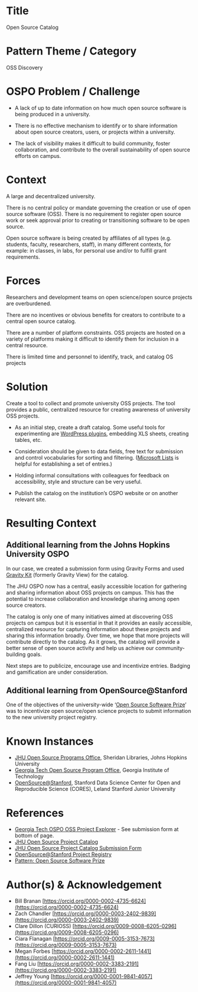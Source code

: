 # Title

Open Source Catalog 

# Pattern Theme / Category

OSS Discovery

# OSPO Problem / Challenge

* A lack of up to date information on how much open source software is being produced in a university.  
    
* There is no effective mechanism to identify or to share information about open source creators, users, or projects within a university.  
    
* The lack of visibility makes it difficult to build community, foster collaboration, and contribute to the overall sustainability of open source efforts on campus.

# Context

A large and decentralized university. 

There is no central policy or mandate governing the creation or use of open source software (OSS). There is no requirement to register open source work or seek approval prior to creating or transitioning software to be open source. 

Open source software is being created by affiliates of all types (e.g. students, faculty, researchers, staff), in many different contexts, for example: in classes, in labs, for personal use and/or to fulfill grant requirements.

# Forces

Researchers and development teams on open science/open source projects are overburdened.

There are no incentives or obvious benefits for creators to contribute to a central open source catalog.

There are a number of platform constraints. OSS projects are hosted on a variety of platforms making it difficult to identify them for inclusion in a central resource.

There is limited time and personnel to identify, track, and catalog OS projects

# Solution

Create a tool to collect and promote university OSS projects. The tool provides a public, centralized resource for creating awareness of university OSS projects.

* As an initial step, create a draft catalog. Some useful tools for experimenting are [WordPress plugins](https://wordpress.org/plugins/), embedding XLS sheets, creating tables, etc.   
    
* Consideration should be given to data fields, free text for submission and control vocabularies for sorting and filtering. ([Microsoft Lists](https://www.microsoft.com/en-ie/microsoft-365/microsoft-lists) is helpful for establishing a set of entries.)  
    
* Holding informal consultations with colleagues for feedback on accessibility, style and structure can be very useful.

* Publish the catalog on the institution’s OSPO website or on another relevant site.

# Resulting Context

## Additional learning from the Johns Hopkins University OSPO

In our case, we created a submission form using Gravity Forms and used [Gravity Kit](https://www.gravitykit.com/products/gravityview/?ref=853&gad_source=1) (formerly Gravity View) for the catalog. 

The JHU OSPO now has a central, easily accessible location for gathering and sharing information about OSS projects on campus. This has the potential to increase collaboration and knowledge sharing among open source creators.

The catalog is only one of many initiatives aimed at discovering OSS projects on campus but it is essential in that it provides an easily accessible, centralized resource for capturing information about these projects and sharing this information broadly. Over time, we hope that more projects will contribute directly to the catalog. As it grows, the catalog will provide a better sense of open source activity and help us achieve our community-building goals.

Next steps are to publicize, encourage use and incentivize entries. Badging and gamification are under consideration. 

## Additional learning from OpenSource@Stanford

One of the objectives of the university-wide ‘[Open Source Software Prize](https://opensource.stanford.edu/prize)’ was to incentivize open source/open science projects to submit information to the new university project registry.

# Known Instances

* [JHU Open Source Programs Office](https://ospo.library.jhu.edu/), Sheridan Libraries, Johns Hopkins University   
* [Georgia Tech Open Source Program Office](https://ospo.cc.gatech.edu/), Georgia Institute of Technology  
* [OpenSource@Stanford](https://opensource.stanford.edu/), Stanford Data Science Center for Open and Reproducible Science (CORES), Leland Stanford Junior University

# References

* [Georgia Tech OSPO OSS Project Explorer](https://gt-ospo.github.io/oss-project-explorer/) \- See submission form at bottom of page.  
* [JHU Open Source Project Catalog](https://ospo.library.jhu.edu/services/open-source-project-catalog/)  
* [JHU Open Source Project Catalog Submission Form](https://ospo.library.jhu.edu/services/open-source-project-catalog/oss-catalog-submission-form/)  
* [OpenSource@Stanford Project Registry](https://opensource.stanford.edu/projects-registry)  
* [Pattern: Open Source Software Prize](https://docs.google.com/document/d/1b5Bwuj8ZKbGSchBkpDgyK_3e1MAklxK7rYQ9Fdl-nfE/edit?usp=sharing)

# Author(s) & Acknowledgement

* Bill Branan [https://orcid.org/0000-0002-4735-6624](https://orcid.org/0000-0002-4735-6624)  
* Zach Chandler [https://orcid.org/0000-0003-2402-9839](https://orcid.org/0000-0003-2402-9839)
* Clare Dillon (CURIOSS) [https://orcid.org/0009-0008-6205-0296](https://orcid.org/0009-0008-6205-0296)
* Ciara Flanagan [https://orcid.org/0009-0005-3153-7673](https://orcid.org/0009-0005-3153-7673)
* Megan Forbes [https://orcid.org/0000-0002-2611-1441](https://orcid.org/0000-0002-2611-1441)  
* Fang Liu [https://orcid.org/0000-0002-3383-2191](https://orcid.org/0000-0002-3383-2191)  
* Jeffrey Young [https://orcid.org/0000-0001-9841-4057](https://orcid.org/0000-0001-9841-4057)
